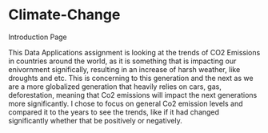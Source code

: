 # Climate-Change
Introduction Page

This Data Applications assignment is looking at the trends of CO2 Emissions in countries around the world, as it is something that is impacting our enivornment significally, resulting in an increase of harsh weather, like droughts and etc. This is concerning to this generation and the next as we are a more globalized generation that heavily relies on cars, gas, deforestation, meaning that Co2 emissions will impact the next generations more significantly. I chose to focus on general Co2 emission levels and compared it to the years to see the trends, like if it had changed significantly whether that be positively or negatively.
